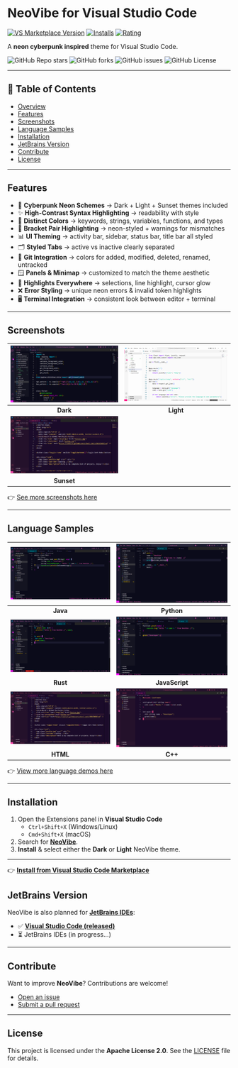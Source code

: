 # NeoVibe for Visual Studio Code

[![VS Marketplace Version](https://img.shields.io/visual-studio-marketplace/v/birukbelihu.neovibe?style=flat-square&logo=visual-studio-code)](https://marketplace.visualstudio.com/items?itemName=birukbelihu.neovibe)
[![Installs](https://img.shields.io/visual-studio-marketplace/i/birukbelihu.neovibe?style=flat-square)](https://marketplace.visualstudio.com/items?itemName=birukbelihu.neovibe)
[![Rating](https://img.shields.io/visual-studio-marketplace/r/birukbelihu.neovibe?style=flat-square)](https://marketplace.visualstudio.com/items?itemName=birukbelihu.neovibe)

A **neon cyberpunk inspired** theme for Visual Studio Code.

![GitHub Repo stars](https://img.shields.io/github/stars/BirukBelihu/neovibe?style=flat-square&logo=github)
![GitHub forks](https://img.shields.io/github/forks/BirukBelihu/neovibe?style=flat-square&logo=github)
![GitHub issues](https://img.shields.io/github/issues/BirukBelihu/neovibe?style=flat-square)
![GitHub License](https://img.shields.io/github/license/birukbelihu/neovibe-vscode)

---

## 📑 Table of Contents

- [Overview](#neovibe-for-visual-studio-code)
- [Features](#features)
- [Screenshots](#screenshots)
- [Language Samples](#language-samples)
- [Installation](#installation)
- [JetBrains Version](#jetbrains-version)
- [Contribute](#contribute)
- [License](#license)

---

## Features

- 🎨 **Cyberpunk Neon Schemes** → Dark + Light + Sunset themes included
- ✨ **High-Contrast Syntax Highlighting** → readability with style
- 🔑 **Distinct Colors** → keywords, strings, variables, functions, and types
- 🧩 **Bracket Pair Highlighting** → neon-styled + warnings for mismatches
- 📊 **UI Theming** → activity bar, sidebar, status bar, title bar all styled
- 🗂️ **Styled Tabs** → active vs inactive clearly separated
- 🔄 **Git Integration** → colors for added, modified, deleted, renamed, untracked
- 🪟 **Panels & Minimap** → customized to match the theme aesthetic
- 📌 **Highlights Everywhere** → selections, line highlight, cursor glow
- ❌ **Error Styling** → unique neon errors & invalid token highlights
- 🖥️ **Terminal Integration** → consistent look between editor + terminal

---

## Screenshots

| ![NeoVibe Sample](https://github.com/birukbelihu/neovibe/raw/main/images/image_1.png) | ![NeoVibe Sample 2](https://github.com/birukbelihu/neovibe/raw/main/images/image_3.png) |
|:-------------------------------------------------------------------------------------:|:---------------------------------------------------------------------------------------:|
|                                       **Dark**                                        |                                        **Light**                                        |
| ![NeoVibe Sample](https://github.com/birukbelihu/neovibe/raw/main/images/image_5.png) |                                                                                         |
|                                      **Sunset**                                       |                                                                                         |

👉 [See more screenshots here](https://github.com/birukbelihu/neovibe-vscode/tree/main/images/)

---

## Language Samples

| ![NeoVibe Demo 1](https://github.com/birukbelihu/neovibe/raw/main/images/demos/demo_1.png) | ![NeoVibe Demo 2](https://github.com/birukbelihu/neovibe/raw/main/images/demos/demo_2.png) |
|:------------------------------------------------------------------------------------------:|:------------------------------------------------------------------------------------------:|
|                                          **Java**                                          |                                         **Python**                                         |
| ![NeoVibe Demo 3](https://github.com/birukbelihu/neovibe/raw/main/images/demos/demo_3.png) | ![NeoVibe Demo 4](https://github.com/birukbelihu/neovibe/raw/main/images/demos/demo_4.png) |
|                                          **Rust**                                          |                                       **JavaScript**                                       |
| ![NeoVibe Demo 5](https://github.com/birukbelihu/neovibe/raw/main/images/demos/demo_6.png) | ![NeoVibe Demo 6](https://github.com/birukbelihu/neovibe/raw/main/images/demos/demo_7.png) |
|                                          **HTML**                                          |                                          **C++**                                           |

👉 [View more language demos here](https://github.com/birukbelihu/neovibe-vscode/tree/main/images/demos)

---

## Installation

1. Open the Extensions panel in **Visual Studio Code**
    - `Ctrl+Shift+X` (Windows/Linux)
    - `Cmd+Shift+X` (macOS)
2. Search for [**NeoVibe**](https://marketplace.visualstudio.com/items?itemName=birukbelihu.neovibe).
3. **Install** & select either the **Dark** or **Light** NeoVibe theme.

---

👉 [**Install from Visual Studio Code Marketplace**](https://marketplace.visualstudio.com/items?itemName=birukbelihu.neovibe)

## JetBrains Version

NeoVibe is also planned for [**JetBrains IDEs**](https://jetbrains.com/ides):

- ✅ [**Visual Studio Code (released)**](https://marketplace.visualstudio.com/items?itemName=birukbelihu.neovibe) 
- ⏳ JetBrains IDEs (in progress...)

---

## Contribute

Want to improve **NeoVibe**? Contributions are welcome!

- [Open an issue](https://github.com/birukbelihu/neovibe-vscode/issues)
- [Submit a pull request](https://github.com/birukbelihu/neovibe-vscode/pulls)

---

## License

This project is licensed under the **Apache License 2.0**. See the [LICENSE](https://github.com/birukbelihu/neovibe/blob/main/LICENSE) file for details.

